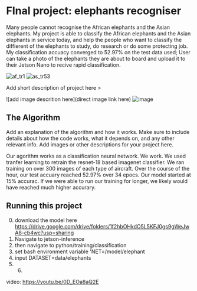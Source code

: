 # FInal project: elephants recogniser
Many people cannot recognise the African elephants and the Asian elephants. My project is able to classify the African elephants and the Asian elephants in service today, and help the people who want to classify the diffierent of the elephants to study, do research or do some protecting job. My classification accuacy converged to 52.97% on the test data used; User can take a photo of the elephants they are about to board and upload it to their Jetson Nano to recive rapid classification. 

![af_tr1](https://github.com/user-attachments/assets/e490be70-5d1e-4268-8cbd-8fe29cf6e071)
![as_tr53](https://github.com/user-attachments/assets/0ed11b83-6730-4ee4-801e-1ad5689b233a)


Add short description of project here > 

![add image descrition here](direct image link here)
![image](https://github.com/user-attachments/assets/c43fe7d4-e4e8-475e-b067-293cd12fcd49)

## The Algorithm

Add an explanation of the algorithm and how it works. Make sure to include details about how the code works, what it depends on, and any other relevant info. Add images or other descriptions for your project here. 

Our agorithm works as a classification neural network. We work. We used tranfer learning to retrain the resnet-18 based imagenet classifier. We ran training on over 300 images of each type of aircraft. Over the course of the hour, our test accuary reached 52.97% over 34 epocs. Our model started at 15% accurac. If we were able to run our training for longer, we likely would have reached much higher accurary.
## Running this project
0. download the model here https://drive.google.com/drive/folders/1f2hbOHkdO5L5KFJ0gs9gWeJwA8-cb4wc?usp=sharing
1. Navigate to jetson-inference
3. then navigate to python/training/classification
4. set bash environment variable 'NET=/model/elephant
5. input DATASET=data/elephants
6. 6. 

video: https://youtu.be/0D_EOa8aQ2E
